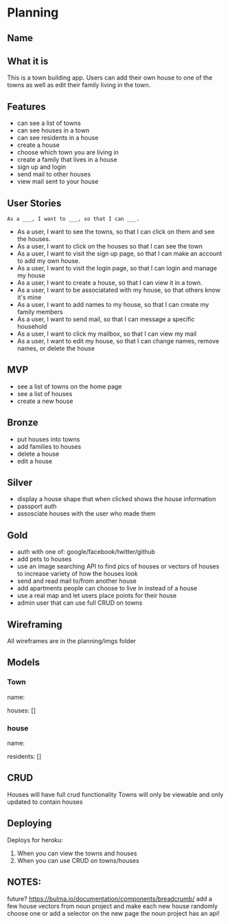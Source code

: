 # Planning

## Name

## What it is

This is a town building app. Users can add their own house to one of the towns as well as edit their family living in the town.

## Features

* can see a list of towns
* can see houses in a town
* can see residents in a house
* create a house
* choose which town you are living in
* create a family that lives in a house
* sign up and login
* send mail to other houses
* view mail sent to your house

## User Stories

`As a ___, I want to ___, so that I can ___.`

* As a user, I want to see the towns, so that I can click on them and see the houses.
* As a user, I want to click on the houses so that I can see the town
* As a user, I want to visit the sign up page, so that I can make an account to add my own house.
* As a user, I want to visit the login page, so that I can login and manage my house
* As a user, I want to create a house, so that I can view it in a town.
* As a user, I want to be associatated with my house, so that others know it's mine
* As a user, I want to add names to my house, so that I can create my family members
* As a user, I want to send mail, so that I can message a specific household
* As a user, I want to click my mailbox, so that I can view my mail
* As a user, I want to edit my house, so that I can change names, remove names, or delete the house

## MVP

* see a list of towns on the home page
* see a list of houses
* create a new house

## Bronze

* put houses into towns
* add families to houses
* delete a house
* edit a house

## Silver

* display a house shape that when clicked shows the house information
* passport auth
* assosciate houses with the user who made them

## Gold

* auth with one of: google/facebook/twitter/github
* add pets to houses
* use an image searching API to find pics of houses or vectors of houses to increase variety of how the houses look
* send and read mail to/from another house
* add apartments people can choose to live in instead of a house
* use a real map and let users place points for their house
* admin user that can use full CRUD on towns

## Wireframing

All wireframes are in the planning/imgs folder

## Models

### Town

name:

houses: []

### house

name:

residents: []

## CRUD

Houses will have full crud functionality
Towns will only be viewable and only updated to contain houses

## Deploying

Deploys for heroku:

1.  When you can view the towns and houses
2.  When you can use CRUD on towns/houses

## NOTES:

future? https://bulma.io/documentation/components/breadcrumb/
add a few house vectors from noun project and make each new house randomly choose one or add a selector on the new page
the noun project has an api!
